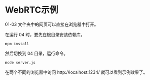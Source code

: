 # WebRTC示例

01-03 文件夹中的网页可以直接在浏览器中打开。

在运行 04 时，要先在根目录安装依赖库。

```
npm install
```

然后切换到 04 目录，运行命令。

```
node server.js
```

在两个不同的浏览器中访问 http://localhost:1234/ 就可以看到示例效果了。
